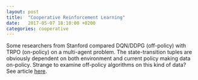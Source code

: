 ```yaml
---
layout: post
title:  "Cooperative Reinforcement Learning"
date:   2017-05-07 18:10:00 +0200
categories: cooperative
---
```


Some researchers from Stanford compared DQN/DDPG (off-policy) with TRPO
(on-policy) on a multi-agent problem. The state-transition tuples are obviously
dependent on both environment and current policy making data on-policy. Strange
to examine off-policy algorithms on this kind of data? See article
[here][stanford-coop].


[stanford-coop]: http://ala2017.it.nuigalway.ie/papers/ALA2017_Gupta.pdf
